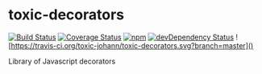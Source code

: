 # toxic-decorators

[![Build Status](https://img.shields.io/travis/toxic-johann/toxic-decorators/master.svg?style=flat-square)](https://travis-ci.org/toxic-johann/toxic-decorators.svg?branch=master)
[![Coverage Status](https://img.shields.io/coveralls/toxic-johann/toxic-decorators/master.svg?style=flat-square)](https://coveralls.io/github/toxic-johann/toxic-decorators?branch=master)
[![npm](https://img.shields.io/npm/v/think-logic.svg?colorB=brightgreen&style=flat-square)](https://www.npmjs.com/package/think-logic)
[![devDependency Status](https://david-dm.org/toxic-johann/toxic-decorators.svg)](https://david-dm.org/toxic-johann/toxic-decorators)
 ![https://travis-ci.org/toxic-johann/toxic-decorators.svg?branch=master]()

Library of Javascript decorators
